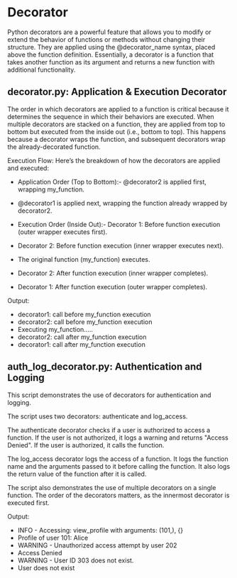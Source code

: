# Decorator

Python decorators are a powerful feature that allows you to modify or extend the behavior of functions or methods without changing their structure. They are applied using the @decorator_name syntax, placed above the function definition. Essentially, a decorator is a function that takes another function as its argument and returns a new function with additional functionality.

## decorator.py: Application & Execution Decorator

The order in which decorators are applied to a function is critical because it determines the sequence in which their behaviors are executed. When multiple decorators are stacked on a function, they are applied from top to bottom but executed from the inside out (i.e., bottom to top). This happens because a decorator wraps the function, and subsequent decorators wrap the already-decorated function.

Execution Flow:
Here’s the breakdown of how the decorators are applied and executed:

- Application Order (Top to Bottom):- @decorator2 is applied first, wrapping my_function.
- @decorator1 is applied next, wrapping the function already wrapped by decorator2.

- Execution Order (Inside Out):- Decorator 1: Before function execution (outer wrapper executes first).
- Decorator 2: Before function execution (inner wrapper executes next).
- The original function (my_function) executes.
- Decorator 2: After function execution (inner wrapper completes).
- Decorator 1: After function execution (outer wrapper completes).

Output:

- decorator1: call before my_function execution
- decorator2: call before my_function execution
- Executing my_function.....
- decorator2: call after my_function execution
- decorator1: call after my_function execution

## auth_log_decorator.py: Authentication and Logging

This script demonstrates the use of decorators for authentication and logging.

The script uses two decorators: authenticate and log_access.

The authenticate decorator checks if a user is authorized to access a function. If the user is not authorized, it logs a warning and returns "Access Denied". If the user is authorized, it calls the function.

The log_access decorator logs the access of a function. It logs the function name and the arguments passed to it before calling the function. It also logs the return value of the function after it is called.

The script also demonstrates the use of multiple decorators on a single function. The order of the decorators matters, as the innermost decorator is executed first.

Output:

- INFO - Accessing: view_profile with arguments: (101,), {}
- Profile of user 101: Alice
- WARNING - Unauthorized access attempt by user 202
- Access Denied
- WARNING - User ID 303 does not exist.
- User does not exist
